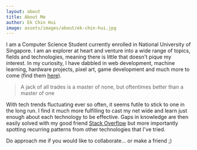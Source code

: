 ```yaml
---
layout: about
title: About Me
author: Ek Chin Hui
image: assets/images/about/ek-chin-hui.jpg
---
```


I am a Computer Science Student currently enrolled in National University of Singapore. I am an explorer at heart and venture into a wide range of topics, fields and technologies, meaning there is little that doesn't pique my interest. In my curiosity, I have dabbled in web development, machine learning, hardware projects, pixel art, game development and much more to come (find them [here](/portfolio)).

> A jack of all trades is a master of none, but oftentimes better than a master of one

With tech trends fluctuating ever so often, it seems futile to stick to one in the long run. I find it much more fulfilling to cast my net wide and learn just enough about each technology to be effective. Gaps in knowledge are then easily solved with my good friend [Stack Overflow](https://stackoverflow.com/questions) but more importantly spotting recurring patterns from other technologies that I've tried.

Do approach me if you would like to collaborate... or make a friend ;)